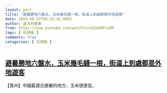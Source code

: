 ```yaml
---
layout: post
title: "避暑勝地六盤水，玉米幾毛錢一根，街道上到處都是外地遊客"
date: 2024-08-27T00:31:42.000Z
author: 遠方的故事
from: https://www.youtube.com/watch?v=CE5m4RPzvDM
tags: [ 石炳锋 ]
comments: True
categories: [ 石炳锋 ]
---
```

<!--1724718702000-->
[避暑勝地六盤水，玉米幾毛錢一根，街道上到處都是外地遊客](https://www.youtube.com/watch?v=CE5m4RPzvDM)
------

<div>
【貴州】中國最適合避暑的地方，玉米很便宜。
</div>
